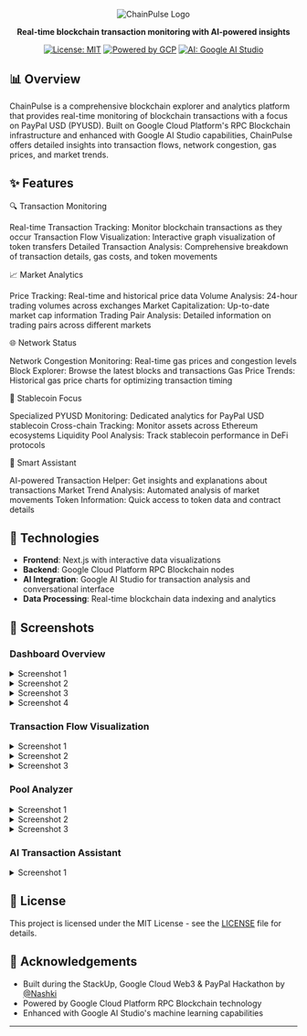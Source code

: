 <div align="center">

![ChainPulse Logo](https://github.com/user-attachments/assets/87d51d22-7b80-426e-b6fc-09ebddbfb49f)

**Real-time blockchain transaction monitoring with AI-powered insights**

[![License: MIT](https://img.shields.io/badge/License-MIT-yellow.svg)](https://opensource.org/licenses/MIT)
[![Powered by GCP](https://img.shields.io/badge/Powered%20by-GCP-4285F4?logo=google-cloud)](https://cloud.google.com/)
[![AI: Google AI Studio](https://img.shields.io/badge/AI-Google%20AI%20Studio-4285F4?logo=google)](https://ai.google.dev/)

</div>

## 📊 Overview

ChainPulse is a comprehensive blockchain explorer and analytics platform that provides real-time monitoring of blockchain transactions with a focus on PayPal USD (PYUSD). Built on Google Cloud Platform's RPC Blockchain infrastructure and enhanced with Google AI Studio capabilities, ChainPulse offers detailed insights into transaction flows, network congestion, gas prices, and market trends.

## ✨ Features

🔍 Transaction Monitoring

Real-time Transaction Tracking: Monitor blockchain transactions as they occur
Transaction Flow Visualization: Interactive graph visualization of token transfers
Detailed Transaction Analysis: Comprehensive breakdown of transaction details, gas costs, and token movements

📈 Market Analytics

Price Tracking: Real-time and historical price data
Volume Analysis: 24-hour trading volumes across exchanges
Market Capitalization: Up-to-date market cap information
Trading Pair Analysis: Detailed information on trading pairs across different markets

🌐 Network Status

Network Congestion Monitoring: Real-time gas prices and congestion levels
Block Explorer: Browse the latest blocks and transactions
Gas Price Trends: Historical gas price charts for optimizing transaction timing

💱 Stablecoin Focus

Specialized PYUSD Monitoring: Dedicated analytics for PayPal USD stablecoin
Cross-chain Tracking: Monitor assets across Ethereum ecosystems
Liquidity Pool Analysis: Track stablecoin performance in DeFi protocols

🤖 Smart Assistant

AI-powered Transaction Helper: Get insights and explanations about transactions
Market Trend Analysis: Automated analysis of market movements
Token Information: Quick access to token data and contract details

## 🔧 Technologies

- **Frontend**: Next.js with interactive data visualizations
- **Backend**: Google Cloud Platform RPC Blockchain nodes
- **AI Integration**: Google AI Studio for transaction analysis and conversational interface
- **Data Processing**: Real-time blockchain data indexing and analytics

## 📸 Screenshots

### Dashboard Overview
<details>
  <summary>Screenshot 1</summary>
  
  ![1](https://github.com/user-attachments/assets/460101f3-d714-4576-8cec-a722c8c3cee8)

</details>
<details>
  <summary>Screenshot 2</summary>
  
  ![Dashboard Overview](https://github.com/user-attachments/assets/ffc551f0-394c-4e10-ae38-de3237d70189)
  
</details>
<details>
  <summary>Screenshot 3</summary>
  
  ![Dashboard Overview](https://github.com/user-attachments/assets/fd511fab-06bf-406a-86e1-9cb9171faaec)
  
</details>
<details>
  <summary>Screenshot 4</summary>
  
  ![Dashboard Overview](https://github.com/user-attachments/assets/922f551e-1a75-42bb-8b8c-72c215e98005)
  
  
</details>

### Transaction Flow Visualization
<details>
  <summary>Screenshot 1</summary>
  
  ![Transaction Flow](https://github.com/user-attachments/assets/cf26cb4f-d06a-4598-a85b-3d1ed3fef504)
  
</details>
<details>
  <summary>Screenshot 2</summary>
  
  ![Transaction Flow](https://github.com/user-attachments/assets/5ec1592d-a906-4abf-91f6-255c244eb108)
  
</details>
<details>
  <summary>Screenshot 3</summary>
  
  ![Transaction Flow](https://github.com/user-attachments/assets/2efcac62-15d6-4380-9b82-32b5838a21f8)
  
</details>

### Pool Analyzer
<details>
  <summary>Screenshot 1</summary>
  
  ![Pool Analyzer](https://github.com/user-attachments/assets/f1177aa0-c12a-4db8-9531-ce343be9911e)
  
</details>
<details>
  <summary>Screenshot 2</summary>
  
  ![Pool Analyzer](https://github.com/user-attachments/assets/806176a8-4cbc-4001-8eee-ffaec80d5413)
  
</details>
<details>
  <summary>Screenshot 3</summary>
  
  ![Pool Analyzer](https://github.com/user-attachments/assets/694cab82-9b37-43b8-a974-6af346711892)
  
</details>

### AI Transaction Assistant
<details>
  <summary>Screenshot 1</summary>
  
  ![AI Assistant](https://github.com/user-attachments/assets/aca90343-98c6-4d4a-9af1-64dc82b661f0)
  
</details>


## 📄 License

This project is licensed under the MIT License - see the [LICENSE](LICENSE) file for details.

## 👏 Acknowledgements

- Built during the StackUp, Google Cloud Web3 & PayPal Hackathon by [@Nashki](https://github.com/ikhsandadan)
- Powered by Google Cloud Platform RPC Blockchain technology
- Enhanced with Google AI Studio's machine learning capabilities

---
